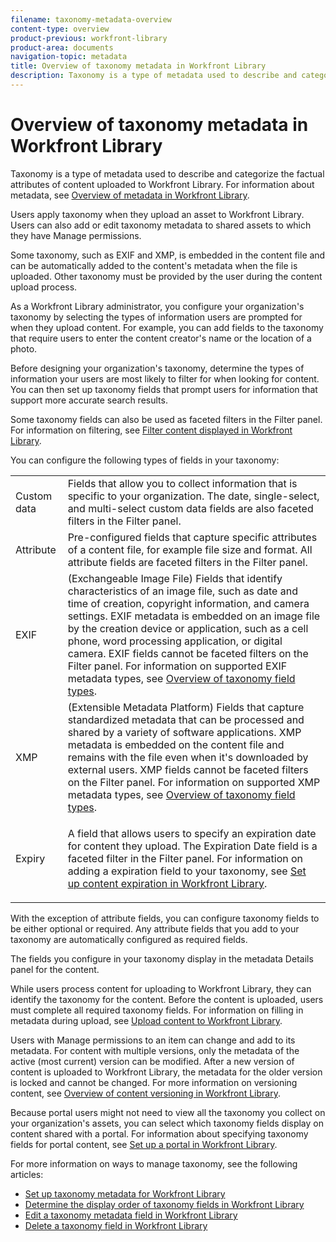 ```yaml
---
filename: taxonomy-metadata-overview
content-type: overview
product-previous: workfront-library
product-area: documents
navigation-topic: metadata
title: Overview of taxonomy metadata in Workfront Library
description: Taxonomy is a type of metadata used to describe and categorize the factual attributes of content uploaded to Workfront Library. For information about metadata, see Overview of metadata in Workfront Library.
---
```


# Overview of taxonomy metadata in Workfront Library

Taxonomy is a type of metadata used to describe and categorize the factual attributes of content uploaded to Workfront Library. For information about metadata, see [Overview of metadata in Workfront Library](../../../workfront-library/administration-and-setup/metadata/metadata-overview.md).

Users apply taxonomy when they upload an asset to Workfront Library. Users can also add or edit taxonomy metadata to shared assets to which they have Manage permissions.

Some taxonomy, such as EXIF and XMP, is embedded in the content file and can be automatically added to the content's metadata when the file is uploaded. Other taxonomy must be provided by the user during the content upload process.

As a Workfront Library administrator, you configure your organization's taxonomy by selecting the types of information users are prompted for when they upload content. For example, you can add fields to the taxonomy that require users to enter the content creator's name or the location of a photo.

Before designing your organization's taxonomy, determine the types of information your users are most likely to filter for when looking for content. You can then set up taxonomy fields that prompt users for information that support more accurate search results.&nbsp;

Some taxonomy fields can also be used as faceted filters in the Filter panel. For information on filtering, see [Filter content displayed in Workfront Library](../../../workfront-library/content-management/basics/filter-content-displayed.md).

You can configure the following types of fields in your taxonomy:

<table> 
 <col> 
 <col> 
 <tbody> 
  <tr> 
   <td role="rowheader">Custom data</td> 
   <td>Fields that allow you to collect information that is specific to your organization. The date, single-select, and multi-select custom data fields are also faceted filters in the Filter panel. </td> 
  </tr> 
  <tr> 
   <td role="rowheader">Attribute</td> 
   <td>Pre-configured fields that capture specific attributes of a content file, for example file size and format. All attribute fields are faceted filters in the Filter panel.</td> 
  </tr> 
  <tr> 
   <td role="rowheader">EXIF </td> 
   <td>(Exchangeable Image File) Fields that identify characteristics of an image file, such as date and time of creation, copyright information, and camera settings.&nbsp;EXIF metadata is embedded on an image file by the creation device or application, such as a cell phone, word processing application, or digital camera.&nbsp;EXIF fields cannot be faceted filters on the Filter panel. For information on supported EXIF metadata types, see <a href="../../../workfront-library/administration-and-setup/metadata/taxonomy-field-types-overview.md" class="MCXref xref">Overview of taxonomy field types</a>.</td> 
  </tr> 
  <tr> 
   <td role="rowheader">XMP</td> 
   <td>(Extensible Metadata Platform) Fields that capture standardized metadata that can be processed and shared by a variety of software applications. XMP metadata is embedded on the content file and remains with the file even when it's downloaded by external users. XMP fields cannot be faceted filters on the Filter panel. For information on supported XMP metadata types, see <a href="../../../workfront-library/administration-and-setup/metadata/taxonomy-field-types-overview.md" class="MCXref xref">Overview of taxonomy field types</a>.</td> 
  </tr> 
  <tr> 
   <td role="rowheader">Expiry</td> 
   <td> <p>A field that allows users to specify an expiration date for content they upload. The Expiration Date field is a faceted filter in the Filter panel. For information on adding a expiration field to your taxonomy, see <a href="../../../workfront-library/administration-and-setup/workfront-library-setup/set-up-content-expiration-in-library.md" class="MCXref xref">Set up content expiration in Workfront Library</a>.</p> </td> 
  </tr> 
 </tbody> 
</table>

With the exception of attribute fields, you can configure taxonomy fields to be either optional or required. Any attribute fields that you add to your taxonomy are automatically configured as required fields.

The fields you configure in your taxonomy display in the metadata Details panel for the content.

While users process content for uploading to Workfront Library, they can identify the taxonomy for the content. Before the content is uploaded, users must complete all required taxonomy fields. For information on filling in metadata during upload, see [Upload content to Workfront Library](../../../workfront-library/content-management/upload-new-content.md).

Users with Manage permissions to an item can change and add to its metadata. For content with multiple versions, only the metadata of the active (most current) version can be modified. After a new version of content is uploaded to Workfront Library, the metadata for the older version is locked and cannot be changed. For more information on versioning content, see [Overview of content versioning in Workfront Library](../../../workfront-library/content-management/content-versioning/content-versioning-overview.md).

Because portal users might not need to view all the taxonomy you collect on your organization's assets, you can select which taxonomy fields display on content shared with a portal. For information about specifying taxonomy fields for portal content, see [Set up a portal in Workfront Library](../../../workfront-library/administration-and-setup/workfront-library-setup/set-up-a-portal-in-library.md).

For more information on ways to manage taxonomy, see the following articles:

* [Set up taxonomy metadata for Workfront Library](../../../workfront-library/administration-and-setup/metadata/set-up-taxonomy-metadata.md) 
* [Determine the display order of taxonomy fields in Workfront Library](../../../workfront-library/administration-and-setup/metadata/determine-display-order-of-taxonomy-fields.md) 
* [Edit a taxonomy metadata field in Workfront Library](../../../workfront-library/administration-and-setup/metadata/edit-the-taxonomy.md) 
* [Delete a taxonomy field in Workfront Library](../../../workfront-library/administration-and-setup/metadata/delete-a-taxonomy-field-in-workfront-library.md)

